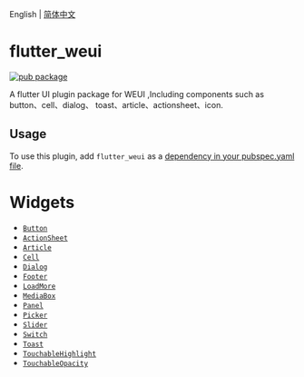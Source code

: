 English | [简体中文](./README_zh-CN.md)

# flutter_weui

[![pub package](https://img.shields.io/pub/v/flutter_weui.svg)](https://pub.dartlang.org/packages/fluter_weui)

A flutter UI plugin package for WEUI ,Including components such as button、cell、dialog、 toast、article、actionsheet、icon.

## Usage

To use this plugin, add `flutter_weui` as a [dependency in your pubspec.yaml file](https://flutter.io/platform-plugins/).

# Widgets

- [`Button`](https://github.com/flutter-studio/flutter-weui/blob/master/example/lib/button_example.dart)
- [`ActionSheet`](https://github.com/flutter-studio/flutter-weui/blob/master/example/lib/action_sheet_example.dart)
- [`Article`]()
- [`Cell`]()
- [`Dialog`]()
- [`Footer`]()
- [`LoadMore`]()
- [`MediaBox`]()
- [`Panel`]()
- [`Picker`]()
- [`Slider`]()
- [`Switch`]()
- [`Toast`]()
- [`TouchableHighlight`]()
- [`TouchableOpacity`]()

